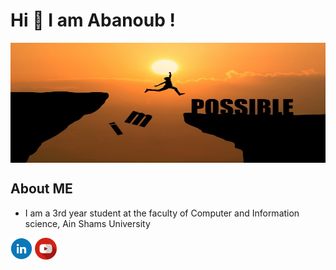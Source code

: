 <h1 >Hi 👋 I am Abanoub !</h1>
<img width="100%" height="192px" align="center" src="https://raw.githubusercontent.com/AbanoubBoules/AbanoubBoules/main/man-jumping-impossible-possible-cliff-sunset-background-business-concept-idea_1323-266.jpg">
<h2>About ME</h2>
<ul>
  <li>I am a 3rd year student at the faculty of Computer and Information science, Ain Shams University</li>
 </ul>

<img width="35px" height="35px" src="https://raw.githubusercontent.com/AbanoubBoules/AbanoubBoules/main/icon_linkedin.png" >
<img width="35px" height="35px" src="https://raw.githubusercontent.com/AbanoubBoules/AbanoubBoules/main/youtube.png" >


